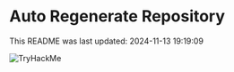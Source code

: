 # Auto Regenerate Repository

This README was last updated: 2024-11-13 19:19:09

 ![TryHackMe](https://tryhackme.com/badge/533634)